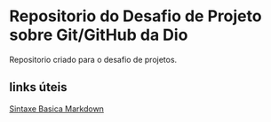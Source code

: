 # Repositorio do Desafio de Projeto sobre Git/GitHub da Dio
Repositorio criado para o desafio de projetos.

## links úteis
[Sintaxe Basica Markdown](https://www.markdownguide.org/basic-syntax/)
